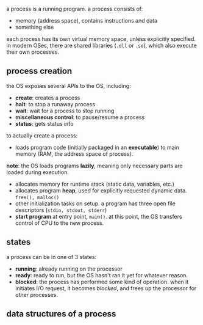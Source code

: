 a process is a running program. a process consists of:
- memory (address space), contains instructions and data
- something else

each process has its own virtual memory space, unless explicitly specified. in modern OSes, there are shared libraries (`.dll` or `.so`), which also execute their own processes.
## process creation
the OS exposes several APIs to the OS, including:
- **create**: creates a process
- **halt**: to stop a runaway process
- **wait**: wait for a process to stop running
- **miscellaneous control**: to pause/resume a process
- **status**: gets status info

to actually create a process:
- loads program code (initially packaged in an **executable**) to main memory (RAM, the address space of process). 

**note**: the OS loads programs **lazily**, meaning only necessary parts are loaded during execution.

- allocates memory for runtime stack (static data, variables, etc.)
- allocates program **heap**, used for explicitly requested dynamic data. `free(), malloc()`
- other initialization tasks on setup. a program has three open file descriptors (`stdin, stdout, stderr`)
- **start program** at entry point, `main()`. at this point, the OS transfers control of CPU to the new process.

## states
a process can be in one of 3 states:
- **running**: already running on the processor
- **ready**: ready to run, but the OS hasn't ran it yet for whatever reason.
- **blocked**: the process has performed some kind of operation. when it initiates I/O request, it becomes *blocked*, and frees up the processor for other processes.

## data structures of a process
